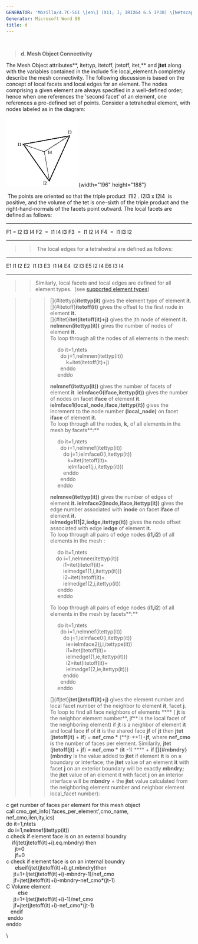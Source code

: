 ```yaml
---
GENERATOR: 'Mozilla/4.7C-SGI \[en\] (X11; I; IRIX64 6.5 IP30) \[Netscape\]'
Generator: Microsoft Word 98
title: d
---
```


 

> **d. Mesh Object Connectivity**

The Mesh Object attributes**, itettyp, itetoff, jtetoff, itet,** and
**jtet** along with the variables contained in the include file
local\_element.h completely describe the mesh connectivity. The
following discussion is based on the concept of local facets and local
edges for an element. The nodes comprising a given element are always
specified in a well-defined order; hence when one references the 'second
facet' of an element, one references a pre-defined set of points.
Consider a tetrahedral element, with nodes labeled as in the diagram:

![](Image232.gif){width="196" height="188"}

 The points are oriented so that the triple product  I1I2 . I2I3 x I2I4 
is positive, and the volume of the tet is one-sixth of the triple
product and the right-hand-normals of the facets point outward. The
local facets are defined as follows:

  ----- ---- ---- ---- ----
  F1    =    I2   I3   I4
  F2    =    I1   I4   I3
  F3    =    I1   I2   I4
  F4    =    I1   I3   I2
  ----- ---- ---- ---- ----

> >  The local edges for a tetrahedral are defined as follows:

  ----- ---- ----
  E1    I1   I2
  E2    I1   I3
  E3    I1   I4
  E4    I2   I3
  E5    I2   I4
  E6    I3   I4
  ----- ---- ----

> > Similarly, local facets and local edges are defined for all element
> > types.  (see [supported element types](supported.html))

> > > []{#itettyp}**itettyp(it)** gives the element type of element
> > > **it.**\
> > > []{#itetoff}**itetoff(it)** gives the offset to the first node in
> > > element **it.**\
> > > []{#itet}**itet(itetoff(it)+j)** gives the jth node of element
> > > **it.**\
> > > **nelmnen(itettyp(it))** gives the number of nodes of element
> > > **it.**\
> > > To loop through all the nodes of all elements in the mesh:
> > >
> > >      do it=1,ntets\
> > >        do j=1,nelmnen(itettyp(it))\
> > >            k=itet(itetoff(it)+j)\
> > >        enddo\
> > >      enddo
> > >
> > > **nelmnef(itettyp(it))** gives the number of facets of element
> > > **it**. **ielmface0(iface,itettyp(it))** gives the number of nodes
> > > on facet **iface** of element **it**.
> > > **ielmface1(local\_node,iface,itettyp(it))** gives the increment
> > > to the node number **(local\_node)** on facet **iface** of element
> > > **it.**\
> > > To loop through all the nodes, **k,** of all elements in the mesh
> > > by facets**:**
> > >
> > >      do it=1,ntets\
> > >        do i=1,nelmnef(itettyp(it))\
> > >          do j=1,ielmface0(i,itettyp(it))\
> > >             k=itet(itetoff(it)+\
> > >             ielmface1(j,i,itettyp(it)))\
> > >          enddo\
> > >        enddo\
> > >      enddo
> > >
> > > **nelmnee(itettyp(it))** gives the number of edges of element
> > > **it. ielmface2(inode,iface,itettyp(it))** gives the edge number
> > > associated with **inode** on facet **iface** of element **it.**\
> > > **ielmedge1(1|2,iedge,itettyp(it))** gives the node offset
> > > associated with edge **iedge** of element **it.**\
> > > To loop through all pairs of edge nodes **(i1,i2)** of all
> > > elements in the mesh :
> > >
> > >      do it=1,ntets\
> > >     do i=1,nelmnee(itettyp(it))\
> > >          i1=itet(itetoff(it)+\
> > >          ielmedge1(1,i,itettyp(it)))\
> > >          i2=itet(itetoff(it)+\
> > >          ielmedge1(2,i,itettyp(it))\
> > >      enddo\
> > >      enddo
> > >
> > > To loop through all pairs of edge nodes (**i1,i2**) of all
> > > elements in the mesh by facets**:**
> > >
> > >      do it=1,ntets\
> > >        do i=1,nelmnef(itettyp(it))\
> > >          do j=1,ielmface0(i,itettyp(it))\
> > >            ie=ielmface2(j,i,itettype(it))\
> > >            i1=itet(itetoff(it)+\
> > >            ielmedge1(1,ie,itettyp(it)))\
> > >            i2=itet(itetoff(it)+\
> > >            ielmedge1(2,ie,itettyp(it)))\
> > >          enddo\
> > >        enddo\
> > >      enddo
> > >
> > > []{#jtet}**jtet(jtetoff(it)+j)** gives the element number and
> > > local facet number of the neighbor to element **it**, facet
> > > **j**.\
> > > To loop to find all face neighbors of elements **** ( **jt** is
> > > the neighbor element number**, jf** is the local facet of the
> > > neighboring element) if **jt** is a neighbor of element **it** and
> > > local face **if** of **it** is the shared face **jf** of **jt**
> > > then **jtet** (**jtetoff(it)** + **if**) = **nef\_cmo \***
> > > (**jt-**1)+**jf,** where **nef\_cmo i**s the number of faces per
> > > element. Similarily, **jtet** (**jtetoff(jt)** + **jf**) =
> > > **nef\_cmo \*** (**it** -1) **** + **if []{#mbndry}(mbndry** is
> > > the value added to **jtet** if element **it** is on a boundary or
> > > interface; the **jtet** value of an element **it** with facet
> > > **j** on an exterior boundary will be exactly **mbndry;** the
> > > **jtet** value of an element it with facet **j** on an interior
> > > interface will be **mbndry** + the **jtet** value calculated from
> > > the neighboring element number and neighbor element local\_facet
> > > number):

c get number of faces per element for this mesh object\
call cmo\_get\_info(\`faces\_per\_element',cmo\_name,\
nef\_cmo,ilen,ity,ics)\
do it=1,ntets\
 do i=1,nelmnef(itettyp(it))\
c check if element face is on an external boundry\
    if(jtet(jtetoff(it)+i).eq.mbndry) then\
      jt=0\
      jf=0\
c check if element face is on an internal boundry\
      elseif(jtet(jtetoff(it)+i).gt.mbndry)then\
     jt=1+(jtet(jtetoff(it)+i)-mbndry-1)/nef\_cmo\
     jf=jtet(jtetoff(it)+i)-mbndry-nef\_cmo\*(jt-1)\
C Volume element\
        else\
     jt=1+(jtet(jtetoff(it)+i)-1)/nef\_cmo\
     jf=jtet(jtetoff(it)+i)-nef\_cmo\*(jt-1)\
   endif\
 enddo\
enddo

\
